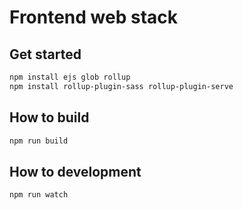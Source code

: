 # Frontend web stack

## Get started

```bash
npm install ejs glob rollup
npm install rollup-plugin-sass rollup-plugin-serve
```

## How to build

```bash
npm run build
```

## How to development

```bash
npm run watch
```
